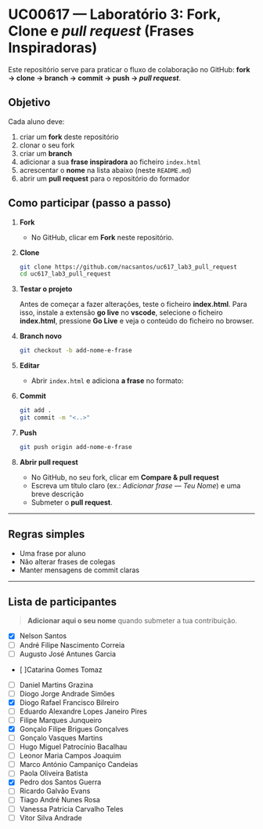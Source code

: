 # UC00617 — Laboratório 3: Fork, Clone e _pull request_ (Frases Inspiradoras)

Este repositório serve para praticar o fluxo de colaboração no GitHub:
**fork → clone → branch → commit → push → _pull request_**.

## Objetivo

Cada aluno deve:

1. criar um **fork** deste repositório
2. clonar o seu fork
3. criar um **branch**
4. adicionar a sua **frase inspiradora** ao ficheiro `index.html`
5. acrescentar o **nome** na lista abaixo (neste `README.md`)
6. abrir um **pull request** para o repositório do formador

## Como participar (passo a passo)

1. **Fork**

   - No GitHub, clicar em **Fork** neste repositório.

2. **Clone**

   ```bash
   git clone https://github.com/nacsantos/uc617_lab3_pull_request
   cd uc617_lab3_pull_request
   ```

3. **Testar o projeto**

   Antes de começar a fazer alterações, teste o ficheiro **index.html**. Para isso, instale a extensão **go live** no **vscode**, selecione o ficheiro **index.html**, pressione **Go Live** e veja o conteúdo do ficheiro no browser.

4. **Branch novo**

   ```bash
   git checkout -b add-nome-e-frase
   ```

5. **Editar**

   - Abrir `index.html` e adiciona **a frase** no formato:

6. **Commit**

   ```bash
   git add .
   git commit -m "<..>"
   ```

7. **Push**

   ```bash
   git push origin add-nome-e-frase
   ```

8. **Abrir pull request**
   - No GitHub, no seu fork, clicar em **Compare & pull request**
   - Escreva um título claro (ex.: _Adicionar frase — Teu Nome_) e uma breve descrição
   - Submeter o **pull request**.

---

## Regras simples

- Uma frase por aluno
- Não alterar frases de colegas
- Manter mensagens de commit claras

---

## Lista de participantes

> **Adicionar aqui o seu nome** quando submeter a tua contribuição.

- [x] Nelson Santos
- [ ] André Filipe Nascimento Correia
- [ ] Augusto José Antunes Garcia
- [ ]Catarina Gomes Tomaz
- [ ] Daniel Martins Grazina
- [ ] Diogo Jorge Andrade Simões
- [x] Diogo Rafael Francisco Bilreiro
- [ ] Eduardo Alexandre Lopes Janeiro Pires
- [ ] Filipe Marques Junqueiro
- [x] Gonçalo Filipe Brigues Gonçalves
- [ ] Gonçalo Vasques Martins
- [ ] Hugo Miguel Patrocínio Bacalhau
- [ ] Leonor Maria Campos Joaquim
- [ ] Marco António Campaniço Candeias
- [ ] Paola Oliveira Batista
- [x] Pedro dos Santos Guerra
- [ ] Ricardo Galvão Evans
- [ ] Tiago André Nunes Rosa
- [ ] Vanessa Patricia Carvalho Teles
- [ ] Vitor Silva Andrade
